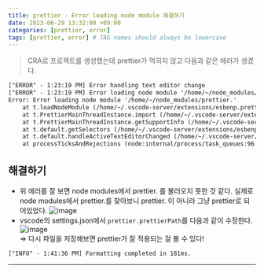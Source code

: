 ```yaml
---
title: prettier - Error loading node module 해결하기
date: 2023-06-29 13:32:00 +09:00
categories: [prettier, error]
tags: [prettier, error] # TAG names should always be lowercase
---
```

> CRA로 프로젝트를 생성했는데 prettier가 먹히지 않고 다음과 같은 에러가 생겼다.
```txt
["ERROR" - 1:23:19 PM] Error handling text editor change
["ERROR" - 1:23:19 PM] Error loading node module '/home/~/node_modules/prettier.'
Error: Error loading node module '/home/~/node_modules/prettier.'
	at t.loadNodeModule (/home/~/.vscode-server/extensions/esbenp.prettier-vscode-9.16.0/dist/extension.js:1:2619)
	at t.PrettierMainThreadInstance.import (/home/~/.vscode-server/extensions/esbenp.prettier-vscode-9.16.0/dist/extension.js:1:17236)
	at t.PrettierMainThreadInstance.getSupportInfo (/home/~/.vscode-server/extensions/esbenp.prettier-vscode-9.16.0/dist/extension.js:1:17687)
	at t.default.getSelectors (/home/~/.vscode-server/extensions/esbenp.prettier-vscode-9.16.0/dist/extension.js:1:11370)
	at t.default.handleActiveTextEditorChanged (/home/~/.vscode-server/extensions/esbenp.prettier-vscode-9.16.0/dist/extension.js:1:10790)
	at processTicksAndRejections (node:internal/process/task_queues:96:5)
```
## 해결하기
- 위 에러를 잘 보면 node modules에서 prettier. 를 불러오지 못한 것 같다.
실제로 node modules에서 prettier.를 찾아보니 prettier. 이 아니라 그냥 prettier로 되어있었다.
![image](https://github.com/DawonOh/DawonOh.github.io/assets/89020079/c851c67e-59bc-421b-ba9f-f7183aa7784a)
- vscode의 settings.json에서 `prettier.prettierPath`를 다음과 같이 수정한다.
![image](https://github.com/DawonOh/DawonOh.github.io/assets/89020079/43f1d1c8-b8df-4391-8e41-a9373666b0e8)<br/>
⇒ 다시 파일을 저장해보면 prettier가 잘 적용되는 걸 볼 수 있다!
```txt
["INFO" - 1:41:36 PM] Formatting completed in 181ms.
```

---

<div class='giscus'></div>
<script src="https://giscus.app/client.js"
        data-repo="DawonOh/DawonOh.github.io"
        data-repo-id="R_kgDOJiw-zQ"
        data-category="Comments"
        data-category-id="DIC_kwDOJiw-zc4CWhdL"
        data-mapping="pathname"
        data-strict="0"
        data-reactions-enabled="1"
        data-emit-metadata="0"
        data-input-position="bottom"
        data-theme="preferred_color_scheme"
        data-lang="ko"
        crossorigin="anonymous"
        async>
</script>